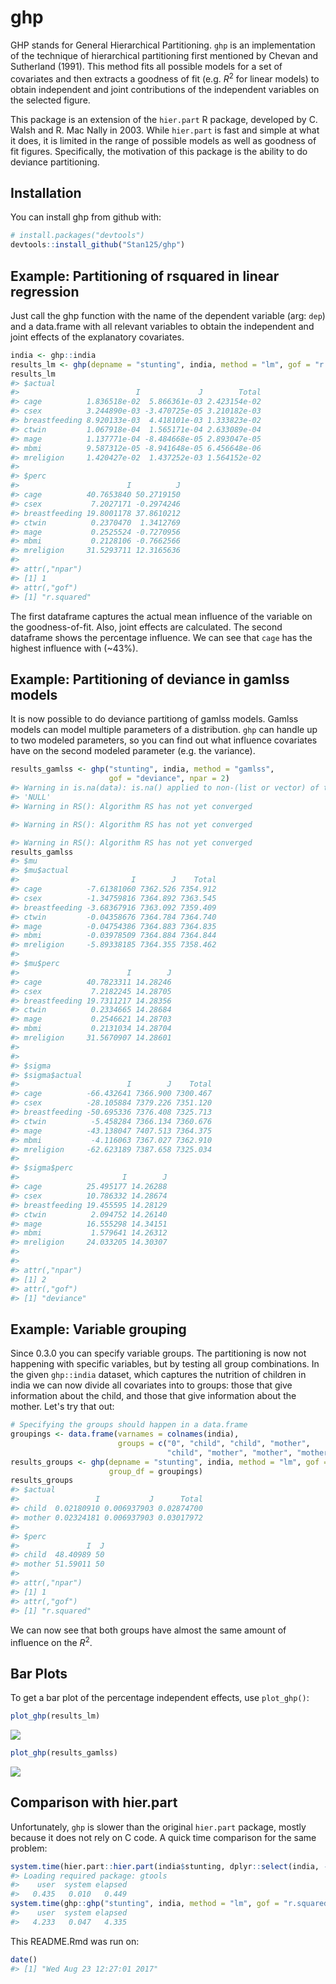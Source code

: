 
<!-- README.md is generated from README.Rmd. Please edit that file -->
ghp
===

GHP stands for General Hierarchical Partitioning. `ghp` is an implementation of the technique of hierarchical partitioning first mentioned by Chevan and Sutherland (1991). This method fits all possible models for a set of covariates and then extracts a goodness of fit (e.g. *R*<sup>2</sup> for linear models) to obtain independent and joint contributions of the independent variables on the selected figure.

This package is an extension of the `hier.part` R package, developed by C. Walsh and R. Mac Nally in 2003. While `hier.part` is fast and simple at what it does, it is limited in the range of possible models as well as goodness of fit figures. Specifically, the motivation of this package is the ability to do deviance partitioning.

Installation
------------

You can install ghp from github with:

``` r
# install.packages("devtools")
devtools::install_github("Stan125/ghp")
```

Example: Partitioning of rsquared in linear regression
------------------------------------------------------

Just call the ghp function with the name of the dependent variable (arg: `dep`) and a data.frame with all relevant variables to obtain the independent and joint effects of the explanatory covariates.

``` r
india <- ghp::india
results_lm <- ghp(depname = "stunting", india, method = "lm", gof = "r.squared")
results_lm
#> $actual
#>                          I             J        Total
#> cage          1.836518e-02  5.866361e-03 2.423154e-02
#> csex          3.244890e-03 -3.470725e-05 3.210182e-03
#> breastfeeding 8.920133e-03  4.418101e-03 1.333823e-02
#> ctwin         1.067918e-04  1.565171e-04 2.633089e-04
#> mage          1.137771e-04 -8.484668e-05 2.893047e-05
#> mbmi          9.587312e-05 -8.941648e-05 6.456648e-06
#> mreligion     1.420427e-02  1.437252e-03 1.564152e-02
#> 
#> $perc
#>                        I          J
#> cage          40.7653840 50.2719150
#> csex           7.2027171 -0.2974246
#> breastfeeding 19.8001178 37.8610212
#> ctwin          0.2370470  1.3412769
#> mage           0.2525524 -0.7270956
#> mbmi           0.2128106 -0.7662566
#> mreligion     31.5293711 12.3165636
#> 
#> attr(,"npar")
#> [1] 1
#> attr(,"gof")
#> [1] "r.squared"
```

The first dataframe captures the actual mean influence of the variable on the goodness-of-fit. Also, joint effects are calculated. The second dataframe shows the percentage influence. We can see that `cage` has the highest influence with (~43%).

Example: Partitioning of deviance in gamlss models
--------------------------------------------------

It is now possible to do deviance partitiong of gamlss models. Gamlss models can model multiple parameters of a distribution. `ghp` can handle up to two modeled parameters, so you can find out what influence covariates have on the second modeled parameter (e.g. the variance).

``` r
results_gamlss <- ghp("stunting", india, method = "gamlss", 
                      gof = "deviance", npar = 2)
#> Warning in is.na(data): is.na() applied to non-(list or vector) of type
#> 'NULL'
#> Warning in RS(): Algorithm RS has not yet converged

#> Warning in RS(): Algorithm RS has not yet converged

#> Warning in RS(): Algorithm RS has not yet converged
results_gamlss
#> $mu
#> $mu$actual
#>                         I        J    Total
#> cage          -7.61381060 7362.526 7354.912
#> csex          -1.34759816 7364.892 7363.545
#> breastfeeding -3.68367916 7363.092 7359.409
#> ctwin         -0.04358676 7364.784 7364.740
#> mage          -0.04754386 7364.883 7364.835
#> mbmi          -0.03978509 7364.884 7364.844
#> mreligion     -5.89338185 7364.355 7358.462
#> 
#> $mu$perc
#>                        I        J
#> cage          40.7823311 14.28246
#> csex           7.2182245 14.28705
#> breastfeeding 19.7311217 14.28356
#> ctwin          0.2334665 14.28684
#> mage           0.2546621 14.28703
#> mbmi           0.2131034 14.28704
#> mreligion     31.5670907 14.28601
#> 
#> 
#> $sigma
#> $sigma$actual
#>                        I        J    Total
#> cage          -66.432641 7366.900 7300.467
#> csex          -28.105884 7379.226 7351.120
#> breastfeeding -50.695336 7376.408 7325.713
#> ctwin          -5.458284 7366.134 7360.676
#> mage          -43.138047 7407.513 7364.375
#> mbmi           -4.116063 7367.027 7362.910
#> mreligion     -62.623189 7387.658 7325.034
#> 
#> $sigma$perc
#>                       I        J
#> cage          25.495177 14.26288
#> csex          10.786332 14.28674
#> breastfeeding 19.455595 14.28129
#> ctwin          2.094752 14.26140
#> mage          16.555298 14.34151
#> mbmi           1.579641 14.26312
#> mreligion     24.033205 14.30307
#> 
#> 
#> attr(,"npar")
#> [1] 2
#> attr(,"gof")
#> [1] "deviance"
```

Example: Variable grouping
--------------------------

Since 0.3.0 you can specify variable groups. The partitioning is now not happening with specific variables, but by testing all group combinations. In the given `ghp::india` dataset, which captures the nutrition of children in india we can now divide all covariates into to groups: those that give information about the child, and those that give information about the mother. Let's try that out:

``` r
# Specifying the groups should happen in a data.frame 
groupings <- data.frame(varnames = colnames(india), 
                        groups = c("0", "child", "child", "mother", 
                                   "child", "mother", "mother", "mother"))
results_groups <- ghp(depname = "stunting", india, method = "lm", gof = "r.squared",
                      group_df = groupings)
results_groups
#> $actual
#>                 I           J      Total
#> child  0.02180910 0.006937903 0.02874700
#> mother 0.02324181 0.006937903 0.03017972
#> 
#> $perc
#>               I  J
#> child  48.40989 50
#> mother 51.59011 50
#> 
#> attr(,"npar")
#> [1] 1
#> attr(,"gof")
#> [1] "r.squared"
```

We can now see that both groups have almost the same amount of influence on the *R*<sup>2</sup>.

Bar Plots
---------

To get a bar plot of the percentage independent effects, use `plot_ghp()`:

``` r
plot_ghp(results_lm)
```

![](figures/barplot-1.png)

``` r
plot_ghp(results_gamlss)
```

![](figures/barplot-2.png)

Comparison with hier.part
-------------------------

Unfortunately, `ghp` is slower than the original `hier.part` package, mostly because it does not rely on C code. A quick time comparison for the same problem:

``` r
system.time(hier.part::hier.part(india$stunting, dplyr::select(india, -stunting), gof = "Rsqu", barplot = FALSE))
#> Loading required package: gtools
#>    user  system elapsed 
#>   0.435   0.010   0.449
system.time(ghp::ghp("stunting", india, method = "lm", gof = "r.squared"))
#>    user  system elapsed 
#>   4.233   0.047   4.335
```

This README.Rmd was run on:

``` r
date()
#> [1] "Wed Aug 23 12:27:01 2017"
```
